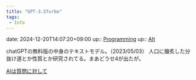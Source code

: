 ```yaml
---
title: "GPT-3.5Turbo"
tags:
 - Info
---
```


date: 2024-12-20T14:07:20+09:00
up:: [Programming](../Program/Programming.md)
up:: [AIt](../Bar/AI/AI_text.md)

chatGPTの無料版の中身のテキストモデル。（2023/05/03）
人口に膾炙した分抜け道とか性質とか研究されてる。まあどうせ4が出たが。

[AIは質問に対して](AI%E3%81%AF%E8%B3%AA%E5%95%8F%E3%81%AB%E5%AF%BE%E3%81%97%E3%81%A6.md)